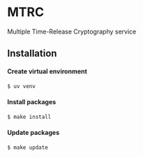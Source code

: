 # MTRC
Multiple Time-Release Cryptography service

## Installation

#### Create virtual environment
```bash
$ uv venv
```

#### Install packages
```bash
$ make install
```

#### Update packages
```bash
$ make update
```
